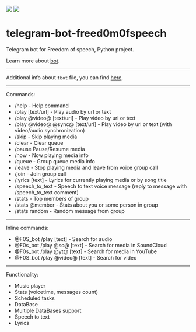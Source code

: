 <p align="left">
    <img src="https://github.com/freed0m0fspeech/tbot/actions/workflows/fly.yml/badge.svg" />
    <img src="https://uptime.betterstack.com/status-badges/v1/monitor/sjz9.svg">
</p>

telegram-bot-freed0m0fspeech
========================

Telegram bot for Freedom of speech, Python project.

Learn more about [bot](https://github.com/pr0stre1/tbot/releases).

---------------

Additional info about ``tbot`` file, you can find [here](https://github.com/pr0stre1/tbot/releases).

---------------

Commands:

  * /help - Help command
  * /play [text/url] - Play audio by url or text
  * /play @video@ [text/url] - Play video by url or text
  * /play @video@ @sync@ [text/url] - Play video by url or text (with video/audio synchronization)
  * /skip - Skip playing media
  * /clear - Clear queue
  * /pause Pause/Resume media
  * /now - Now playing media info
  * /queue - Group queue media info
  * /leave - Stop playing media and leave from voice group call
  * /join - Join group call
  * /lyrics [text] - Lyrics for currently playing media or by song title
  * /speech_to_text - Speech to text voice message (reply to message with /speech_to_text comment)
  * /stats - Top members of group
  * /stats @member - Stats about you or some person in group
  * /stats random - Random message from group

---------------

Inline commands:

  * @F0S_bot /play [text] - Search for audio
  * @F0s_bot /play @sc@ [text] - Search for media in SoundCloud
  * @F0s_bot /play @yt@ [text] - Search for media in YouTube
  * @F0S_bot /play @video@ [text] - Search for video

---------------

Functionality:

  * Music player
  * Stats (voicetime, messages count)
  * Scheduled tasks
  * DataBase
  * Multiple DataBases support
  * Speech to text
  * Lyrics